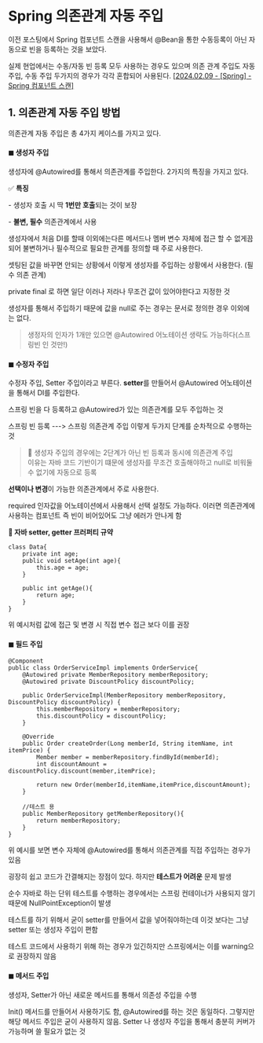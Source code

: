 # **Spring 의존관계 자동 주입**

이전 포스팅에서 Spring 컴포넌트 스캔을 사용해서 @Bean을 통한 수동등록이 아닌 자동으로 빈을 등록하는 것을 보았다.

실제 현업에서는 수동/자동 빈 등록 모두 사용하는 경우도 있으며 의존 관계 주입도 자동 주입, 수동 주입 두가지의 경우가 각각 혼합되어 사용된다. \[[2024.02.09 - \[Spring\] - Spring 컴포넌트 스캔\]](https://developer-dodo.tistory.com/entry/Spring-%EC%BB%B4%ED%8F%AC%EB%84%8C%ED%8A%B8-%EC%8A%A4%EC%BA%94 "Spring 컴포넌트 스캔")


## **1\. 의존관계 자동 주입 방법**

의존관계 자동 주입은 총 4가지 케이스를 가지고 있다.

#### **◼ 생성자 주입**

생성자에 @Autowired를 통해서 의존관계를 주입한다. 2가지의 특징을 가지고 있다.

✅ **특징**

\- 생성자 호출 시 딱 **1번만 호출**되는 것이 보장

\- **불변, 필수** 의존관계에서 사용

생성자에서 처음 DI를 할때 이외에는다른 메서드나 멤버 변수 자체에 접근 할 수 없게끔 되어 불변하거나 필수적으로 필요한 관계를 정의할 때 주로 사용한다.

셋팅된 값을 바꾸면 안되는 상황에서 이렇게 생성자를 주입하는 상황에서 사용한다. (필수 의존 관계)

private final 로 하면 일단 이러나 저라나 무조건 값이 있어야한다고 지정한 것

생성자를 통해서 주입하기 때문에 값을 null로 주는 경우는 문서로 정의한 경우 이외에는 없다.

> 생정자의 인자가 1개만 있으면 @Autowired 어노테이션 생략도 가능하다(스프링빈 인 것만!)

#### **◼ 수정자 주입**

수정자 주입, Setter 주입이라고 부른다. **setter**를 만들어서 @Autowired 어노테이션을 통해서 DI를 주입한다.

스프링 빈을 다 등록하고 @Autowired가 있는 의존관계를 모두 주입하는 것

스프링 빈 등록 ---> 스프링 의존관계 주입 이렇게 두가지 단계를 순차적으로 수행하는 것

> 🛑 생성자 주입의 경우에는 2단계가 아닌 빈 등록과 동시에 의존관계 주입  
> 이유는 자바 코드 기반이기 떄문에 생성자를 무조건 호출해야하고 null로 비워둘수 없기에 자동으로 등록

**선택이나 변경**이 가능한 의존관계에서 주로 사용한다.

required 인자값을 어노테이션에서 사용해서 선택 설정도 가능하다. 이러면 의존관계에 사용하는 컴포넌트 즉 빈이 비어있어도 그냥 에러가 안나게 함

**📖 자바 setter, getter 프러퍼티 규약**

```
class Data{
	private int age;
    public void setAge(int age){
    	this.age = age;
    }
    
    public int getAge(){
    	return age;
	}
}
```

위 예시처럼 값에 접근 및 변경 시 직접 변수 접근 보다 이를 권장

#### **◼ 필드 주입**

```
@Component
public class OrderServiceImpl implements OrderService{
    @Autowired private MemberRepository memberRepository;
    @Autowired private DiscountPolicy discountPolicy;

    public OrderServiceImpl(MemberRepository memberRepository, DiscountPolicy discountPolicy) {
        this.memberRepository = memberRepository;
        this.discountPolicy = discountPolicy;
    }

    @Override
    public Order createOrder(Long memberId, String itemName, int itemPrice) {
        Member member = memberRepository.findById(memberId);
        int discountAmount = discountPolicy.discount(member,itemPrice);

        return new Order(memberId,itemName,itemPrice,discountAmount);
    }

    //테스트 용
    public MemberRepository getMemberRepository(){
        return memberRepository;
    }
}
```

위 예시를 보면 변수 자체에 @Autowired를 통해서 의존관계를 직접 주입하는 경우가 있음

굉장히 쉽고 코드가 간결해지는 장점이 있다. 하지만 **테스트가 어려운** 문제 발생

순수 자바로 하는 단위 테스트를 수행하는 경우에서는 스프링 컨테이너가 사용되지 않기 때문에 NullPointException이 발생

테스트를 하기 위해서 굳이 setter를 만들어서 값을 넣어줘야하는데 이것 보다는 그냥 setter 또는 생성자 주입이 편함

테스트 코드에서 사용하기 위해 하는 경우가 있긴하지만 스프링에서는 이를 warning으로 권장하지 않음

#### **◼ 메서드 주입**

생성자, Setter가 아닌 새로운 메서드를 통해서 의존성 주입을 수행

Init() 메서드를 만들어서 사용하기도 함, @Autowired를 하는 것은 동일하다. 그렇지만 해당 메서드 주입은 굳이 사용하지 않음. Setter 나 생성자 주입을 통해서 충분히 커버가 가능하며 쓸 필요가 없는 것
